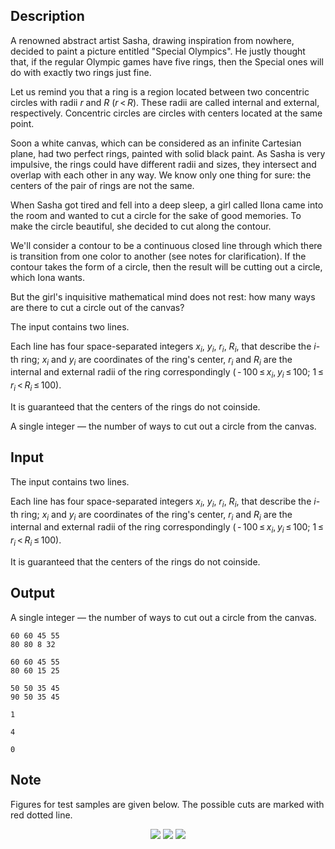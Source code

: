 ## Description

<div><p>A renowned abstract artist Sasha, drawing inspiration from nowhere, decided to paint a picture entitled "Special Olympics". He justly thought that, if the regular Olympic games have five rings, then the Special ones will do with exactly two rings just fine.</p><p>Let us remind you that a ring is a region located between two concentric circles with radii <span class="tex-span"><i>r</i></span> and <span class="tex-span"><i>R</i></span> <span class="tex-span">(<i>r</i> &lt; <i>R</i>)</span>. These radii are called internal and external, respectively. Concentric circles are circles with centers located at the same point.</p><p>Soon a white canvas, which can be considered as an infinite Cartesian plane, had two perfect rings, painted with solid black paint. As Sasha is very impulsive, the rings could have different radii and sizes, they intersect and overlap with each other in any way. We know only one thing for sure: the centers of the pair of rings are not the same.</p><p>When Sasha got tired and fell into a deep sleep, a girl called Ilona came into the room and wanted to cut a circle for the sake of good memories. To make the circle beautiful, she decided to cut along the contour.</p><p>We'll consider a contour to be a continuous closed line through which there is transition from one color to another (see notes for clarification). If the contour takes the form of a circle, then the result will be cutting out a circle, which Iona wants.</p><p>But the girl's inquisitive mathematical mind does not rest: how many ways are there to cut a circle out of the canvas?</p></div><div class="input-specification"><p>The input contains two lines. </p><p>Each line has four space-separated integers <span class="tex-span"><i>x</i><sub class="lower-index"><i>i</i></sub></span>, <span class="tex-span"><i>y</i><sub class="lower-index"><i>i</i></sub></span>, <span class="tex-span"><i>r</i><sub class="lower-index"><i>i</i></sub></span>, <span class="tex-span"><i>R</i><sub class="lower-index"><i>i</i></sub></span>, that describe the <span class="tex-span"><i>i</i></span>-th ring; <span class="tex-span"><i>x</i><sub class="lower-index"><i>i</i></sub></span> and <span class="tex-span"><i>y</i><sub class="lower-index"><i>i</i></sub></span> are coordinates of the ring's center, <span class="tex-span"><i>r</i><sub class="lower-index"><i>i</i></sub></span> and <span class="tex-span"><i>R</i><sub class="lower-index"><i>i</i></sub></span> are the internal and external radii of the ring correspondingly <span class="tex-span">( - 100 ≤ <i>x</i><sub class="lower-index"><i>i</i></sub>, <i>y</i><sub class="lower-index"><i>i</i></sub> ≤ 100;&nbsp;1 ≤ <i>r</i><sub class="lower-index"><i>i</i></sub> &lt; <i>R</i><sub class="lower-index"><i>i</i></sub> ≤ 100)</span>. </p><p>It is guaranteed that the centers of the rings do not coinside.</p></div><div class="output-specification"><p>A single integer — the number of ways to cut out a circle from the canvas.</p></div>

## Input

<p>The input contains two lines. </p><p>Each line has four space-separated integers <span class="tex-span"><i>x</i><sub class="lower-index"><i>i</i></sub></span>, <span class="tex-span"><i>y</i><sub class="lower-index"><i>i</i></sub></span>, <span class="tex-span"><i>r</i><sub class="lower-index"><i>i</i></sub></span>, <span class="tex-span"><i>R</i><sub class="lower-index"><i>i</i></sub></span>, that describe the <span class="tex-span"><i>i</i></span>-th ring; <span class="tex-span"><i>x</i><sub class="lower-index"><i>i</i></sub></span> and <span class="tex-span"><i>y</i><sub class="lower-index"><i>i</i></sub></span> are coordinates of the ring's center, <span class="tex-span"><i>r</i><sub class="lower-index"><i>i</i></sub></span> and <span class="tex-span"><i>R</i><sub class="lower-index"><i>i</i></sub></span> are the internal and external radii of the ring correspondingly <span class="tex-span">( - 100 ≤ <i>x</i><sub class="lower-index"><i>i</i></sub>, <i>y</i><sub class="lower-index"><i>i</i></sub> ≤ 100;&nbsp;1 ≤ <i>r</i><sub class="lower-index"><i>i</i></sub> &lt; <i>R</i><sub class="lower-index"><i>i</i></sub> ≤ 100)</span>. </p><p>It is guaranteed that the centers of the rings do not coinside.</p>

## Output

<p>A single integer — the number of ways to cut out a circle from the canvas.</p>





```input1
60 60 45 55
80 80 8 32

```




```input2
60 60 45 55
80 60 15 25

```




```input3
50 50 35 45
90 50 35 45

```




```output1
1
```




```output2
4
```




```output3
0
```



## Note

<p>Figures for test samples are given below. The possible cuts are marked with red dotted line. </p><center> <img class="tex-graphics" src="file://bGuWOQl9.png" style="max-width: 100.0%;max-height: 100.0%;"> <img class="tex-graphics" src="file://TKMS5Zxc.png" style="max-width: 100.0%;max-height: 100.0%;"> <img class="tex-graphics" src="file://VW10q6Zg.png" style="max-width: 100.0%;max-height: 100.0%;"> </center>
